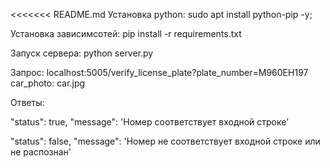 <<<<<<< README.md
Установка python: sudo apt install python-pip -y;

Установка зависимсотей: pip install -r requirements.txt

Запуск сервера: python server.py


Запрос:
localhost:5005/verify_license_plate?plate_number=M960EH197
car_photo: car.jpg


Ответы:


"status": true,
"message": 'Номер соответствует входной строке'


"status": false,
"message": 'Номер не соответствует входной строке или не распознан'